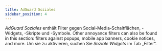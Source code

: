 ```yaml
---
title: AdGuard Soziales
sidebar_position: 4
---
```


_AdGuard Soziales_ enthält Filter gegen Social-Media-Schaltflächen, -Widgets, -Skripte und -Symbole. Other annoyance filters can also be found in this section: filters against popups, mobile app banners, cookie notices, and more. Um sie zu aktivieren, suchen Sie _Soziale Widgets_ im Tab „Filter“.
